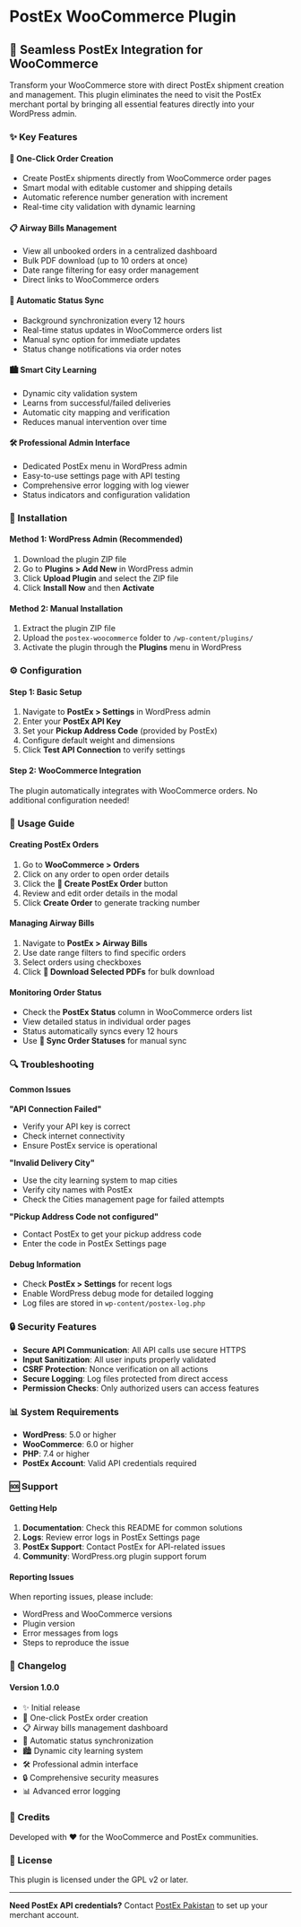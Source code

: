 # PostEx WooCommerce Plugin

## 🚚 Seamless PostEx Integration for WooCommerce

Transform your WooCommerce store with direct PostEx shipment creation and management. This plugin eliminates the need to visit the PostEx merchant portal by bringing all essential features directly into your WordPress admin.

### ✨ Key Features

#### 🎯 **One-Click Order Creation**
- Create PostEx shipments directly from WooCommerce order pages
- Smart modal with editable customer and shipping details
- Automatic reference number generation with increment
- Real-time city validation with dynamic learning

#### 📋 **Airway Bills Management**
- View all unbooked orders in a centralized dashboard
- Bulk PDF download (up to 10 orders at once)
- Date range filtering for easy order management
- Direct links to WooCommerce orders

#### 🔄 **Automatic Status Sync**
- Background synchronization every 12 hours
- Real-time status updates in WooCommerce orders list
- Manual sync option for immediate updates
- Status change notifications via order notes

#### 🏙️ **Smart City Learning**
- Dynamic city validation system
- Learns from successful/failed deliveries
- Automatic city mapping and verification
- Reduces manual intervention over time

#### 🛠️ **Professional Admin Interface**
- Dedicated PostEx menu in WordPress admin
- Easy-to-use settings page with API testing
- Comprehensive error logging with log viewer
- Status indicators and configuration validation

### 🔧 Installation

#### Method 1: WordPress Admin (Recommended)
1. Download the plugin ZIP file
2. Go to **Plugins > Add New** in WordPress admin
3. Click **Upload Plugin** and select the ZIP file
4. Click **Install Now** and then **Activate**

#### Method 2: Manual Installation
1. Extract the plugin ZIP file
2. Upload the `postex-woocommerce` folder to `/wp-content/plugins/`
3. Activate the plugin through the **Plugins** menu in WordPress

### ⚙️ Configuration

#### Step 1: Basic Setup
1. Navigate to **PostEx > Settings** in WordPress admin
2. Enter your **PostEx API Key**
3. Set your **Pickup Address Code** (provided by PostEx)
4. Configure default weight and dimensions
5. Click **Test API Connection** to verify settings

#### Step 2: WooCommerce Integration
The plugin automatically integrates with WooCommerce orders. No additional configuration needed!

### 📖 Usage Guide

#### Creating PostEx Orders
1. Go to **WooCommerce > Orders**
2. Click on any order to open order details
3. Click the **🚚 Create PostEx Order** button
4. Review and edit order details in the modal
5. Click **Create Order** to generate tracking number

#### Managing Airway Bills
1. Navigate to **PostEx > Airway Bills**
2. Use date range filters to find specific orders
3. Select orders using checkboxes
4. Click **📄 Download Selected PDFs** for bulk download

#### Monitoring Order Status
- Check the **PostEx Status** column in WooCommerce orders list
- View detailed status in individual order pages
- Status automatically syncs every 12 hours
- Use **🔄 Sync Order Statuses** for manual sync

### 🔍 Troubleshooting

#### Common Issues

**"API Connection Failed"**
- Verify your API key is correct
- Check internet connectivity
- Ensure PostEx service is operational

**"Invalid Delivery City"**
- Use the city learning system to map cities
- Verify city names with PostEx
- Check the Cities management page for failed attempts

**"Pickup Address Code not configured"**
- Contact PostEx to get your pickup address code
- Enter the code in PostEx Settings page

#### Debug Information
- Check **PostEx > Settings** for recent logs
- Enable WordPress debug mode for detailed logging
- Log files are stored in `wp-content/postex-log.php`

### 🔒 Security Features

- **Secure API Communication**: All API calls use secure HTTPS
- **Input Sanitization**: All user inputs properly validated
- **CSRF Protection**: Nonce verification on all actions  
- **Secure Logging**: Log files protected from direct access
- **Permission Checks**: Only authorized users can access features

### 📊 System Requirements

- **WordPress**: 5.0 or higher
- **WooCommerce**: 6.0 or higher  
- **PHP**: 7.4 or higher
- **PostEx Account**: Valid API credentials required

### 🆘 Support

#### Getting Help
1. **Documentation**: Check this README for common solutions
2. **Logs**: Review error logs in PostEx Settings page
3. **PostEx Support**: Contact PostEx for API-related issues
4. **Community**: WordPress.org plugin support forum

#### Reporting Issues
When reporting issues, please include:
- WordPress and WooCommerce versions
- Plugin version
- Error messages from logs
- Steps to reproduce the issue

### 🔄 Changelog

#### Version 1.0.0
- ✨ Initial release
- 🚚 One-click PostEx order creation
- 📋 Airway bills management dashboard
- 🔄 Automatic status synchronization
- 🏙️ Dynamic city learning system
- 🛠️ Professional admin interface
- 🔒 Comprehensive security measures
- 📊 Advanced error logging

### 📝 Credits

Developed with ❤️ for the WooCommerce and PostEx communities.

### 📄 License

This plugin is licensed under the GPL v2 or later.

---

**Need PostEx API credentials?** Contact [PostEx Pakistan](https://postex.pk) to set up your merchant account.
